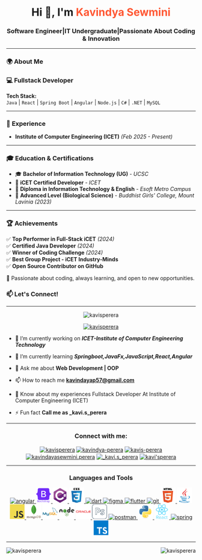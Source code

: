 <h1 align="center">Hi 👋, I'm <span style="color:#ff5733;">Kavindya Sewmini</span></h1>
<h3 align="center">Software Engineer|IT Undergraduate|Passionate About Coding & Innovation</h3>

---
### 🌍 **About Me**  

### 💻 **Fullstack Developer**  
**Tech Stack:**  
`Java` | `React` | `Spring Boot` | `Angular` | `Node.js` | `C#` | `.NET` | `MySQL`  

---

### 💼 **Experience**  
- **Institute of Computer Engineering (ICET)** *(Feb 2025 - Present)*  

---

### 🎓 **Education & Certifications**  
- 🎓 **Bachelor of Information Technology (UG)** - *UCSC*  
- 🏅 **iCET Certified Developer** - *ICET*  
- 📜 **Diploma in Information Technology & English** - *Esoft Metro Campus*  
- 🏫 **Advanced Level (Biological Science)** - *Buddhist Girls' College, Mount Lavinia (2023)*  

---

### 🏆 **Achievements**  
✅ **Top Performer in Full-Stack iCET** *(2024)*  
✅ **Certified Java Developer** *(2024)*  
✅ **Winner of Coding Challenge** *(2024)*  
✅ **Best Group Project - iCET Industry-Minds**  
✅ **Open Source Contributor on GitHub**  

🚀 Passionate about coding, always learning, and open to new opportunities.
### 📫  **Let's Connect!**  

---

<p align="center"> <img src="https://komarev.com/ghpvc/?username=kavisperera&label=Profile%20views&color=0e75b6&style=flat" alt="kavisperera" /> </p>

<p align="center"> <a href="https://github.com/ryo-ma/github-profile-trophy"><img src="https://github-profile-trophy.vercel.app/?username=kavisperera" alt="kavisperera" /></a> </p>

- 🔭 I’m currently working on ***ICET-Institute of Computer Engineering Technology***

- 🌱 I’m currently learning ***Springboot,JavaFx,JavaScript,React,Angular***

- 💬 Ask me about **Web Development | OOP**

- 📫 How to reach me **kavindayap57@gmail.com**

- 📄 Know about my experiences Fullstack Developer At Institute of Computer Engineering (ICET)

- ⚡ Fun fact **Call me as _kavi.s_perera**


---
<h3 align="center">Connect with me:</h3>
<p align="center">
<a href="https://twitter.com/kavisperera" target="blank"><img align="center" src="https://raw.githubusercontent.com/rahuldkjain/github-profile-readme-generator/master/src/images/icons/Social/twitter.svg" alt="kavisperera" height="30" width="40" /></a>
<a href="https://linkedin.com/in/kavindya-perera" target="blank"><img align="center" src="https://raw.githubusercontent.com/rahuldkjain/github-profile-readme-generator/master/src/images/icons/Social/linked-in-alt.svg" alt="kavindya-perera" height="30" width="40" /></a>
<a href="https://stackoverflow.com/users/kavis-perera" target="blank"><img align="center" src="https://raw.githubusercontent.com/rahuldkjain/github-profile-readme-generator/master/src/images/icons/Social/stack-overflow.svg" alt="kavis-perera" height="30" width="40" /></a>
<a href="https://fb.com/kavindayasewmini.perera" target="blank"><img align="center" src="https://raw.githubusercontent.com/rahuldkjain/github-profile-readme-generator/master/src/images/icons/Social/facebook.svg" alt="kavindayasewmini.perera" height="30" width="40" /></a>
<a href="https://instagram.com/_kavi.s_perera" target="blank"><img align="center" src="https://raw.githubusercontent.com/rahuldkjain/github-profile-readme-generator/master/src/images/icons/Social/instagram.svg" alt="_kavi.s_perera" height="30" width="40" /></a>
<a href="https://medium.com/kavi'sperera" target="blank"><img align="center" src="https://raw.githubusercontent.com/rahuldkjain/github-profile-readme-generator/master/src/images/icons/Social/medium.svg" alt="kavi'sperera" height="30" width="40" /></a>
</p>


---

<h3 align="center">Languages and Tools</h3>
<p align="center"> <a href="https://angular.io" target="_blank" rel="noreferrer"> <img src="https://angular.io/assets/images/logos/angular/angular.svg" alt="angular" width="40" height="40"/> </a> <a href="https://getbootstrap.com" target="_blank" rel="noreferrer"> <img src="https://raw.githubusercontent.com/devicons/devicon/master/icons/bootstrap/bootstrap-plain-wordmark.svg" alt="bootstrap" width="40" height="40"/> </a> <a href="https://www.w3schools.com/cs/" target="_blank" rel="noreferrer"> <img src="https://raw.githubusercontent.com/devicons/devicon/master/icons/csharp/csharp-original.svg" alt="csharp" width="40" height="40"/> </a> <a href="https://www.w3schools.com/css/" target="_blank" rel="noreferrer"> <img src="https://raw.githubusercontent.com/devicons/devicon/master/icons/css3/css3-original-wordmark.svg" alt="css3" width="40" height="40"/> </a> <a href="https://dart.dev" target="_blank" rel="noreferrer"> <img src="https://www.vectorlogo.zone/logos/dartlang/dartlang-icon.svg" alt="dart" width="40" height="40"/> </a> <a href="https://www.figma.com/" target="_blank" rel="noreferrer"> <img src="https://www.vectorlogo.zone/logos/figma/figma-icon.svg" alt="figma" width="40" height="40"/> </a> <a href="https://flutter.dev" target="_blank" rel="noreferrer"> <img src="https://www.vectorlogo.zone/logos/flutterio/flutterio-icon.svg" alt="flutter" width="40" height="40"/> </a> <a href="https://git-scm.com/" target="_blank" rel="noreferrer"> <img src="https://www.vectorlogo.zone/logos/git-scm/git-scm-icon.svg" alt="git" width="40" height="40"/> </a> <a href="https://www.w3.org/html/" target="_blank" rel="noreferrer"> <img src="https://raw.githubusercontent.com/devicons/devicon/master/icons/html5/html5-original-wordmark.svg" alt="html5" width="40" height="40"/> </a> <a href="https://www.java.com" target="_blank" rel="noreferrer"> <img src="https://raw.githubusercontent.com/devicons/devicon/master/icons/java/java-original.svg" alt="java" width="40" height="40"/> </a> <a href="https://developer.mozilla.org/en-US/docs/Web/JavaScript" target="_blank" rel="noreferrer"> <img src="https://raw.githubusercontent.com/devicons/devicon/master/icons/javascript/javascript-original.svg" alt="javascript" width="40" height="40"/> </a> <a href="https://www.mongodb.com/" target="_blank" rel="noreferrer"> <img src="https://raw.githubusercontent.com/devicons/devicon/master/icons/mongodb/mongodb-original-wordmark.svg" alt="mongodb" width="40" height="40"/> </a> <a href="https://www.mysql.com/" target="_blank" rel="noreferrer"> <img src="https://raw.githubusercontent.com/devicons/devicon/master/icons/mysql/mysql-original-wordmark.svg" alt="mysql" width="40" height="40"/> </a> <a href="https://nodejs.org" target="_blank" rel="noreferrer"> <img src="https://raw.githubusercontent.com/devicons/devicon/master/icons/nodejs/nodejs-original-wordmark.svg" alt="nodejs" width="40" height="40"/> </a> <a href="https://www.oracle.com/" target="_blank" rel="noreferrer"> <img src="https://raw.githubusercontent.com/devicons/devicon/master/icons/oracle/oracle-original.svg" alt="oracle" width="40" height="40"/> </a> <a href="https://www.photoshop.com/en" target="_blank" rel="noreferrer"> <img src="https://raw.githubusercontent.com/devicons/devicon/master/icons/photoshop/photoshop-line.svg" alt="photoshop" width="40" height="40"/> </a> <a href="https://postman.com" target="_blank" rel="noreferrer"> <img src="https://www.vectorlogo.zone/logos/getpostman/getpostman-icon.svg" alt="postman" width="40" height="40"/> </a> <a href="https://www.python.org" target="_blank" rel="noreferrer"> <img src="https://raw.githubusercontent.com/devicons/devicon/master/icons/python/python-original.svg" alt="python" width="40" height="40"/> </a> <a href="https://reactjs.org/" target="_blank" rel="noreferrer"> <img src="https://raw.githubusercontent.com/devicons/devicon/master/icons/react/react-original-wordmark.svg" alt="react" width="40" height="40"/> </a> <a href="https://spring.io/" target="_blank" rel="noreferrer"> <img src="https://www.vectorlogo.zone/logos/springio/springio-icon.svg" alt="spring" width="40" height="40"/> </a> <a href="https://www.typescriptlang.org/" target="_blank" rel="noreferrer"> <img src="https://raw.githubusercontent.com/devicons/devicon/master/icons/typescript/typescript-original.svg" alt="typescript" width="40" height="40"/> </a> </p>



---
<p><img align="left" src="https://github-readme-stats.vercel.app/api/top-langs?username=kavisperera&show_icons=true&locale=en&layout=compact" alt="kavisperera" /></p>


<p>&nbsp;<img align="right" src="https://github-readme-stats.vercel.app/api?username=kavisperera&show_icons=true&locale=en" alt="kavisperera" /></p>
